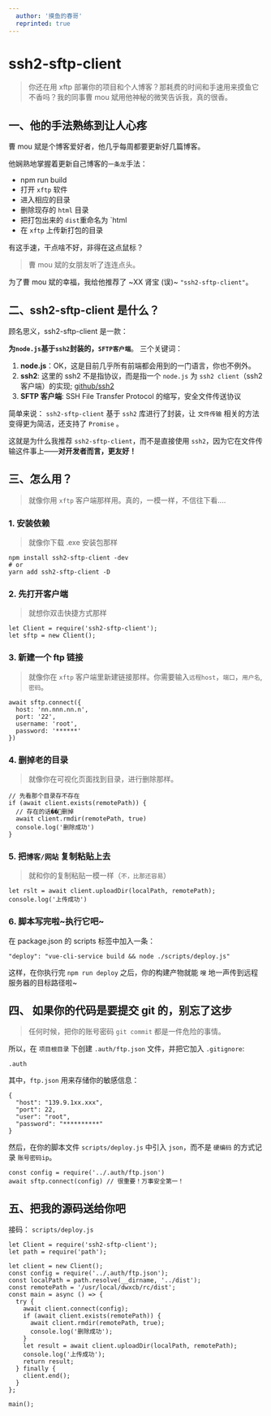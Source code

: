 ```yaml
---
  author: '摸鱼的春哥'
  reprinted: true
---
```


<BackTop />

# ssh2-sftp-client

> 你还在用 xftp 部署你的项目和个人博客？那耗费的时间和手速用来摸鱼它不香吗？我的同事曹 mou 斌用他神秘的微笑告诉我，真的很香。

## 一、他的手法熟练到让人心疼

曹 mou 斌是个博客爱好者，他几乎每周都要更新好几篇博客。

他娴熟地掌握着更新自己博客的`一条龙`手法：

- npm run build
- 打开 `xftp` 软件
- 进入相应的目录
- 删除现存的 `html` 目录
- 把打包出来的 `dist`重命名为 `html
- 在 `xftp` 上传新打包的目录

有这手速，干点啥不好，非得在这点鼠标？

> 曹 mou 斌的女朋友听了连连点头。

为了曹 mou 斌的幸福，我给他推荐了 ~XX 肾宝 (误)~ `"ssh2-sftp-client"`。

## 二、ssh2-sftp-client 是什么？

顾名思义，ssh2-sftp-client 是一款：

**为`node.js`基于`ssh2`封装的，`SFTP客户端`**。
三个关键词：

1. **node.js**：OK，这是目前几乎所有前端都会用到的一门语言，你也不例外。
2. **ssh2**: 这里的 ssh2 不是指协议，而是指一个 `node.js` 为 `ssh2 client`（ssh2 客户端）的实现; [github/ssh2](https://link.juejin.cn/?target=https%3A%2F%2Fgithub.com%2Fmscdex%2Fssh2 'https://github.com/mscdex/ssh2')
3. **SFTP 客户端**: SSH File Transfer Protocol 的缩写，安全文件传送协议

简单来说：
`ssh2-sftp-client` 基于 `ssh2` 库进行了封装，让 `文件传输` 相关的方法变得更为简洁，还支持了 `Promise` 。

这就是为什么我推荐 `ssh2-sftp-client`，而不是直接使用 `ssh2`，因为它在文件传输这件事上——**对开发者而言，更友好！**

## 三、怎么用？

> 就像你用 `xftp` 客户端那样用。真的，一模一样，不信往下看....

### 1. 安装依赖

> 就像你下载 .exe 安装包那样

```
npm install ssh2-sftp-client -dev
# or
yarn add ssh2-sftp-client -D
```

### 2. 先打开客户端

> 就想你双击快捷方式那样

```
let Client = require('ssh2-sftp-client');
let sftp = new Client();
```

### 3. 新建一个 ftp 链接

> 就像你在 `xftp` 客户端里新建链接那样。你需要输入`远程host`，`端口`，`用户名`,`密码`。

```
await sftp.connect({
  host: 'nn.nnn.nn.n',
  port: '22',
  username: 'root',
  password: '******'
})
```

### 4. 删掉老的目录

> 就像你在可视化页面找到目录，进行删除那样。

```
// 先看那个目录存不存在
if (await client.exists(remotePath)) {
  // 存在的话��👴删掉
  await client.rmdir(remotePath, true)
  console.log('删除成功')
}
```

### 5. 把`博客/网站` 复制粘贴上去

> 就和你的复制粘贴一模一样（`不，比那还容易`）

```
let rslt = await client.uploadDir(localPath, remotePath);
console.log('上传成功')
```

### 6. 脚本写完啦~执行它吧~

在 package.json 的 scripts 标签中加入一条：

```
"deploy": "vue-cli-service build && node ./scripts/deploy.js"
```

这样，在你执行完 `npm run deploy` 之后，你的构建产物就能 `嗖` 地一声传到远程服务器的目标路径啦~

## 四、 如果你的代码是要提交 git 的，别忘了这步

> 任何时候，把你的账号密码 `git commit` 都是一件危险的事情。

所以，在 `项目根目录` 下创建 `.auth/ftp.json` 文件，并把它加入 `.gitignore`:

```
.auth
```

其中，`ftp.json` 用来存储你的敏感信息：

```
{
  "host": "139.9.1xx.xxx",
  "port": 22,
  "user": "root",
  "password": "**********"
}
```

然后，在你的脚本文件 `scripts/deploy.js` 中引入 `json`，而不是 `硬编码` 的方式记录 `账号密码ip`。

```
const config = require('../.auth/ftp.json')
await sftp.connect(config) // 很重要！万事安全第一！
```

## 五、把我的源码送给你吧

接码：
`scripts/deploy.js`

```
let Client = require('ssh2-sftp-client');
let path = require('path');

let client = new Client();
const config = require('../.auth/ftp.json');
const localPath = path.resolve(__dirname, '../dist');
const remotePath = '/usr/local/dwxcb/rc/dist';
const main = async () => {
  try {
    await client.connect(config);
    if (await client.exists(remotePath)) {
      await client.rmdir(remotePath, true);
      console.log('删除成功');
    }
    let result = await client.uploadDir(localPath, remotePath);
    console.log('上传成功');
    return result;
  } finally {
    client.end();
  }
};

main();
```
